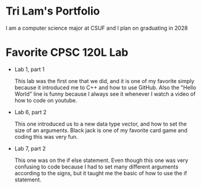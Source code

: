 
# Tri Lam's Portfolio

I am a computer science major at CSUF and I plan on graduating in 2028

# Favorite CPSC 120L Lab

* Lab 1, part 1
  
  This lab was the first one that we did, and it is one of my favorite simply because it introduced me to C++ and how to use GitHub. Also the "Hello World" line is funny because I always see it whenever I watch a video of how to code on youtube.

* Lab 6, part 2
  
  This one introduced us to a new data type vector, and how to set the size of an arguments. Black jack is one of my favorite card game and coding this was very fun.

* Lab 7, part 2
  
  This one was on the if else statement. Even though this one was very confusing to code because I had to set many different arguments according to the signs, but it taught me the basic of how to use the if statement.

